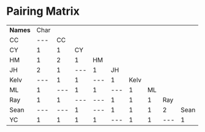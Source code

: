 # Pairing Matrix

|           |      |     |     |     |     |      |     |     |      |
| --------- | ---- | --- | --- | --- | --- | ---- | --- | --- | ---- |
| **Names** | Char |     |     |     |     |      |     |     |      |
| CC        | ---  | CC  |     |     |     |      |     |     |      |
| CY        | 1    | 1   | CY  |     |     |      |     |     |      |
| HM        | 1    | 2   | 1   | HM  |     |      |     |     |      |
| JH        | 2    | 1   | --- | 1   | JH  |      |     |     |      |
| Kelv      | ---  | 1   | 1   | --- | 1   | Kelv |     |     |      |
| ML        | 1    | --- | 1   | 1   | --- | 1    | ML  |     |      |
| Ray       | 1    | 1   | --- | --- | 1   | 1    | 1   | Ray |      |
| Sean      | ---  | --- | 1   | --- | 1   | 1    | 1   | 2   | Sean |
| YC        | 1    | 1   | 1   | 1   | --- | 1    | 1   | --- | 1    |
